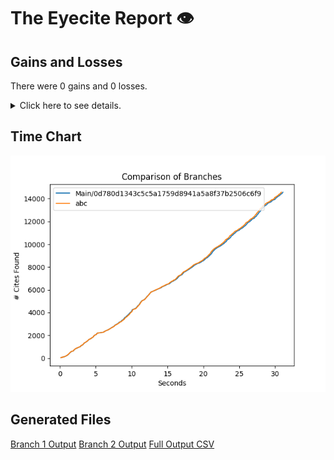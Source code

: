 # The Eyecite Report :eye:



Gains and Losses
---------
There were 0 gains and 0 losses.

<details>
<summary>Click here to see details.</summary>

|     id     |  Gain  |  Loss  |
| ---------- | ------ | ------ |


</details>



Time Chart
---------

![image](https://raw.githubusercontent.com/flooie/pingme/artifacts/14/results/chart.png)


Generated Files
---------

[Branch 1 Output](https://raw.githubusercontent.com/flooie/pingme/artifacts/14/results/0d780d1343c5c5a1759d8941a5a8f37b2506c6f9.json)
[Branch 2 Output](https://raw.githubusercontent.com/flooie/pingme/artifacts/14/results/abc.json)
[Full Output CSV ](https://raw.githubusercontent.com/flooie/pingme/artifacts/14/results/output.csv)
